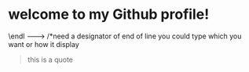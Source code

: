 # welcome to my Github profile! 
\endl ---> /*need a designator of end of line
you could type which you want or how it display
> this is a quote
